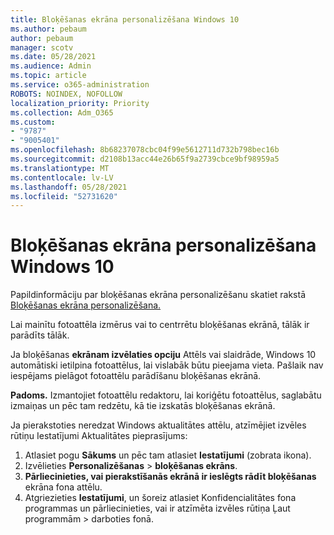 ```yaml
---
title: Bloķēšanas ekrāna personalizēšana Windows 10
ms.author: pebaum
author: pebaum
manager: scotv
ms.date: 05/28/2021
ms.audience: Admin
ms.topic: article
ms.service: o365-administration
ROBOTS: NOINDEX, NOFOLLOW
localization_priority: Priority
ms.collection: Adm_O365
ms.custom:
- "9787"
- "9005401"
ms.openlocfilehash: 8b68237078cbc04f99e5612711d732b798bec16b
ms.sourcegitcommit: d2108b13acc44e26b65f9a2739cbce9bf98959a5
ms.translationtype: MT
ms.contentlocale: lv-LV
ms.lasthandoff: 05/28/2021
ms.locfileid: "52731620"
---
```

# <a name="personalize-your-lock-screen-in-windows-10"></a>Bloķēšanas ekrāna personalizēšana Windows 10

Papildinformāciju par bloķēšanas ekrāna personalizēšanu skatiet rakstā [Bloķēšanas ekrāna personalizēšana.](https://support.microsoft.com/windows/personalize-your-lock-screen-81dab9b0-35cf-887c-84a0-6de8ef72bea0)

Lai mainītu fotoattēla izmērus vai to centrrētu bloķēšanas ekrānā, tālāk ir parādīts tālāk.

Ja bloķēšanas **ekrānam izvēlaties opciju** Attēls vai slaidrāde, Windows 10 automātiski ietilpina fotoattēlus, lai vislabāk būtu pieejama vieta.  Pašlaik nav iespējams pielāgot fotoattēlu parādīšanu bloķēšanas ekrānā.

**Padoms.** Izmantojiet fotoattēlu redaktoru, lai koriģētu fotoattēlus, saglabātu izmaiņas un pēc tam redzētu, kā tie izskatās bloķēšanas ekrānā.

Ja pierakstoties neredzat Windows aktualitātes attēlu, atzīmējiet izvēles rūtiņu Iestatījumi Aktualitātes pieprasījums: 

1. Atlasiet pogu **Sākums** un pēc tam atlasiet **Iestatījumi** (zobrata ikona).
1. Izvēlieties **Personalizēšanas**  >  **bloķēšanas ekrāns**.
1. **Pārliecinieties, vai pierakstīšanās ekrānā ir ieslēgts rādīt bloķēšanas** ekrāna fona attēlu.
1. Atgriezieties **Iestatījumi**, un šoreiz atlasiet Konfidencialitātes fona programmas un pārliecinieties, vai ir atzīmēta izvēles rūtiņa Ļaut programmām  >  darboties fonā. 